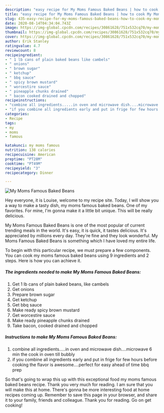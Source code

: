 ```yaml
---
description: "easy recipe for My Moms Famous Baked Beans | how to cook My Moms Famous Baked Beans"
title: "easy recipe for My Moms Famous Baked Beans | how to cook My Moms Famous Baked Beans"
slug: 435-easy-recipe-for-my-moms-famous-baked-beans-how-to-cook-my-moms-famous-baked-beans
date: 2020-08-14T04:34:04.743Z
image: https://img-global.cpcdn.com/recipes/30861628/751x532cq70/my-moms-famous-baked-beans-recipe-main-photo.jpg
thumbnail: https://img-global.cpcdn.com/recipes/30861628/751x532cq70/my-moms-famous-baked-beans-recipe-main-photo.jpg
cover: https://img-global.cpcdn.com/recipes/30861628/751x532cq70/my-moms-famous-baked-beans-recipe-main-photo.jpg
author: Erik Stanley
ratingvalue: 4.7
reviewcount: 8
recipeingredient:
- " 1 lb cans of plain baked beans like cambels"
- " onions"
- " brown sugar"
- " ketchup"
- " bbq sauce"
- " spicy brown mustard"
- " worcestire sauce"
- " pineapple chunks drained"
- " bacon cooked drained and chopped"
recipeinstructions:
- "combine all ingredients.....in oven and microwave dish....microwave 6 min the cook in oven till bubbly"
- "if you combine all ingredients early and put in frige for few hours before cooking the flavor is awesome....perfect for easy ahead of time bbq prep"
categories:
- Recipe
tags:
- my
- moms
- famous

katakunci: my moms famous 
nutrition: 138 calories
recipecuisine: American
preptime: "PT28M"
cooktime: "PT49M"
recipeyield: "3"
recipecategory: Dinner

---
```



![My Moms Famous Baked Beans](https://img-global.cpcdn.com/recipes/30861628/751x532cq70/my-moms-famous-baked-beans-recipe-main-photo.jpg)

Hey everyone, it is Louise, welcome to my recipe site. Today, I will show you a way to make a tasty dish, my moms famous baked beans. One of my favorites. For mine, I'm gonna make it a little bit unique. This will be really delicious.

My Moms Famous Baked Beans is one of the most popular of current trending meals in the world. It's easy, it is quick, it tastes delicious. It's appreciated by millions every day. They're fine and they look wonderful. My Moms Famous Baked Beans is something which I have loved my entire life.




To begin with this particular recipe, we must prepare a few components. You can cook my moms famous baked beans using 9 ingredients and 2 steps. Here is how you can achieve it.

<!--inarticleads1-->

##### The ingredients needed to make My Moms Famous Baked Beans:

1. Get  1 lb cans of plain baked beans, like cambels
1. Get  onions
1. Prepare  brown sugar
1. Get  ketchup
1. Get  bbq sauce
1. Make ready  spicy brown mustard
1. Get  worcestire sauce
1. Make ready  pineapple chunks drained
1. Take  bacon, cooked drained and chopped




<!--inarticleads2-->

##### Instructions to make My Moms Famous Baked Beans:

1. combine all ingredients.....in oven and microwave dish....microwave 6 min the cook in oven till bubbly
1. if you combine all ingredients early and put in frige for few hours before cooking the flavor is awesome....perfect for easy ahead of time bbq prep




So that's going to wrap this up with this exceptional food my moms famous baked beans recipe. Thank you very much for reading. I am sure that you will make this at home. There's gonna be more interesting food at home recipes coming up. Remember to save this page in your browser, and share it to your family, friends and colleague. Thank you for reading. Go on get cooking!
